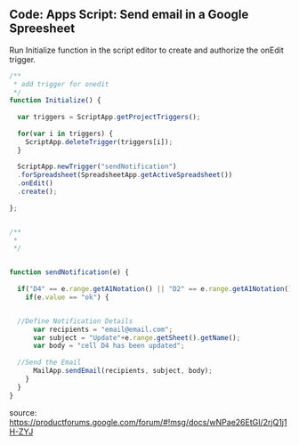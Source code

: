 ## Code: Apps Script: Send email in a Google Spreesheet

Run Initialize function in the script editor to create and authorize the onEdit trigger.

```js
/**
 * add trigger for onedit
 */
function Initialize() {
 
  var triggers = ScriptApp.getProjectTriggers();
 
  for(var i in triggers) {
    ScriptApp.deleteTrigger(triggers[i]);
  }
  
  ScriptApp.newTrigger("sendNotification")
  .forSpreadsheet(SpreadsheetApp.getActiveSpreadsheet())
  .onEdit()
  .create();
  
};


/**
 * 
 */


function sendNotification(e) {
     
  if("D4" == e.range.getA1Notation() || "D2" == e.range.getA1Notation()) {
    if(e.value == "ok") {


  //Define Notification Details
      var recipients = "email@email.com";
      var subject = "Update"+e.range.getSheet().getName();
      var body = "cell D4 has been updated";
      
  //Send the Email
      MailApp.sendEmail(recipients, subject, body);
    }
  }
}
```


source: https://productforums.google.com/forum/#!msg/docs/wNPae26EtGI/2rjQ1j1H-ZYJ
